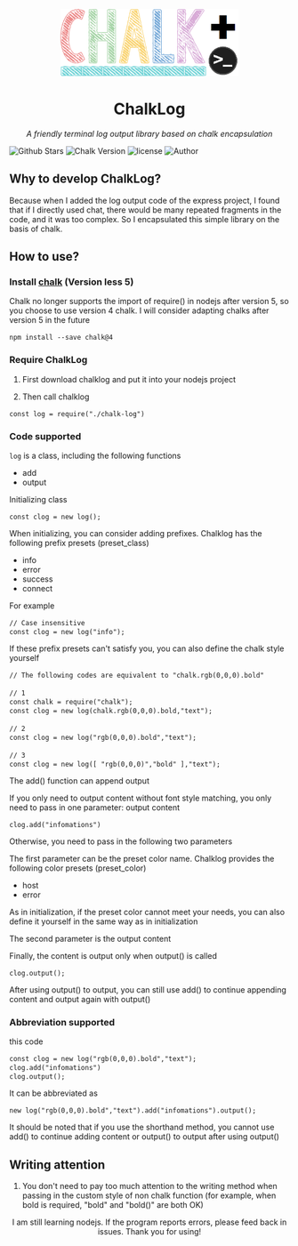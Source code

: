 <p align=center><img src="https://github.com/pcl-aacin/chalk-log/raw/main/chalk-log-pro.png" width="320px" /></p>
<h1 align="center" name="chalk-log">ChalkLog</h1>
<p align="center">
  <em>A friendly terminal log output library based on chalk encapsulation</em>
</p>
<p align="center">
  
![Github Stars](https://img.shields.io/github/stars/pcl-aacin/chalk-log.svg)
![Chalk Version](https://img.shields.io/badge/chalk-%3C%204.1.2-lightgrey)
![license](https://img.shields.io/badge/LICENSE-GNU--3.0-brightgreen)
![Author](https://img.shields.io/badge/Author-pcl--aacin-green)
</p>

## Why to develop ChalkLog?

Because when I added the log output code of the express project, I found that if I directly used chat, there would be many repeated fragments in the code, and it was too complex. So I encapsulated this simple library on the basis of chalk.

## How to use?
### Install [chalk](https://www.npmjs.com/package/chalk) (Version less 5)
Chalk no longer supports the import of require() in nodejs after version 5, so you choose to use version 4 chalk. I will consider adapting chalks after version 5 in the future
```
npm install --save chalk@4
```

### Require ChalkLog
1) First download chalklog and put it into your nodejs project

2) Then call chalklog
``` node
const log = require("./chalk-log")
```

### Code supported
```log``` is a class, including the following functions

+ add
+ output

Initializing class

``` node
const clog = new log();
```

When initializing, you can consider adding prefixes. Chalklog has the following prefix presets (preset_class)

+ info
+ error
+ success
+ connect

For example

``` node
// Case insensitive
const clog = new log("info");
```

If these prefix presets can't satisfy you, you can also define the chalk style yourself

``` node
// The following codes are equivalent to "chalk.rgb(0,0,0).bold"

// 1
const chalk = require("chalk");
const clog = new log(chalk.rgb(0,0,0).bold,"text");

// 2
const clog = new log("rgb(0,0,0).bold","text");

// 3
const clog = new log([ "rgb(0,0,0)","bold" ],"text");
```

The add() function can append output

If you only need to output content without font style matching, you only need to pass in one parameter: output content

``` node
clog.add("infomations")
```

Otherwise, you need to pass in the following two parameters

The first parameter can be the preset color name. Chalklog provides the following color presets (preset_color)

+ host
+ error

As in initialization, if the preset color cannot meet your needs, you can also define it yourself in the same way as in initialization

The second parameter is the output content

Finally, the content is output only when output() is called

``` node
clog.output();
```

After using output() to output, you can still use add() to continue appending content and output again with output()

### Abbreviation supported
this code

``` node
const clog = new log("rgb(0,0,0).bold","text");
clog.add("infomations")
clog.output();
```

It can be abbreviated as

``` node
new log("rgb(0,0,0).bold","text").add("infomations").output();
```

It should be noted that if you use the shorthand method, you cannot use add() to continue adding content or output() to output after using output()

## Writing attention
1) You don't need to pay too much attention to the writing method when passing in the custom style of non chalk function (for example, when bold is required, "bold" and "bold()" are both OK)

<p align="center">I am still learning nodejs. If the program reports errors, please feed back in issues. Thank you for using!</p>
